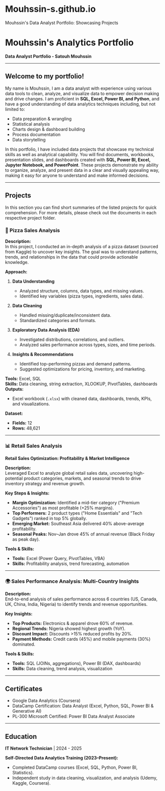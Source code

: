 # Mouhssin-s.github.io
Mouhssin's Data Analyst Portfolio: Showcasing Projects
# Mouhssin's Analytics Portfolio  
**Data Analyst Portfolio - Satouh Mouhssin**  

---

## Welcome to my portfolio!  

My name is Mouhssin, I am a data analyst with experience using various data tools to clean, analyze, and visualize data to empower decision making and drive changes. I am proficient in **SQL, Excel, Power BI, and Python**, and have a good understanding of data analytics techniques including, but not limited to:  

- Data preparation & wrangling  
- Statistical analysis  
- Charts design & dashboard building  
- Process documentation  
- Data storytelling  

In this portfolio, I have included data projects that showcase my technical skills as well as analytical capability. You will find documents, workbooks, presentation slides, and dashboards created with **SQL, Power BI, Excel, Jupyter Notebook, and PowerPoint**. These projects demonstrate my ability to organize, analyze, and present data in a clear and visually appealing way, making it easy for anyone to understand and make informed decisions.  

---

## Projects  

In this section you can find short summaries of the listed projects for quick comprehension. For more details, please check out the documents in each respective project folder.  

### 🍕 Pizza Sales Analysis  

**Description:**  
In this project, I conducted an in-depth analysis of a pizza dataset (sourced from Kaggle) to uncover key insights. The goal was to understand patterns, trends, and relationships in the data that could provide actionable knowledge.  

**Approach:**  
1. **Data Understanding**  
   - Analyzed structure, columns, data types, and missing values.  
   - Identified key variables (pizza types, ingredients, sales data).  

2. **Data Cleaning**  
   - Handled missing/duplicate/inconsistent data.  
   - Standardized categories and formats.  

3. **Exploratory Data Analysis (EDA)**  
   - Investigated distributions, correlations, and outliers.  
   - Analyzed sales performance across types, sizes, and time periods.  

4. **Insights & Recommendations**  
   - Identified top-performing pizzas and demand patterns.  
   - Suggested optimizations for pricing, inventory, and marketing.  

**Tools:** Excel, SQL  
**Skills:** Data cleaning, string extraction, XLOOKUP, PivotTables, dashboards  
**Outputs:**  
- Excel workbook (`.xlsx`) with cleaned data, dashboards, trends, KPIs, and visualizations.  

**Dataset:**  
- **Fields:** 12  
- **Rows:** 48,621  

---

### 📊 Retail Sales Analysis  
**Retail Sales Optimization: Profitability & Market Intelligence**  

**Description:**  
Leveraged Excel to analyze global retail sales data, uncovering high-potential product categories, markets, and seasonal trends to drive inventory strategy and revenue growth.  

**Key Steps & Insights:**  
- **Margin Optimization:** Identified a mid-tier category ("Premium Accessories") as most profitable (+25% margins).  
- **Top Performers:** 2 product types ("Home Essentials" and "Tech Gadgets") ranked in top 5% globally.  
- **Emerging Market:** Southeast Asia delivered 40% above-average profitability.  
- **Seasonal Peaks:** Nov–Jan drove 45% of annual revenue (Black Friday as peak day).  

**Tools & Skills:**  
- **Tools:** Excel (Power Query, PivotTables, VBA)  
- **Skills:** Profitability analysis, trend forecasting, automation  

---

### 🌍 Sales Performance Analysis: Multi-Country Insights  

**Description:**  
End-to-end analysis of sales performance across 6 countries (US, Canada, UK, China, India, Nigeria) to identify trends and revenue opportunities.  

**Key Insights:**  
- **Top Products:** Electronics & apparel drove 60% of revenue.  
- **Regional Trends:** Nigeria showed highest growth (YoY).  
- **Discount Impact:** Discounts >15% reduced profits by 20%.  
- **Payment Methods:** Credit cards (45%) and mobile payments (30%) dominated.  

**Tools & Skills:**  
- **Tools:** SQL (JOINs, aggregations), Power BI (DAX, dashboards)  
- **Skills:** Data cleaning, trend analysis, visualization  

---

## Certificates  
- Google Data Analytics (Coursera)  
- DataCamp Certification: Data Analyst (Excel, Python, SQL, Power BI & Generative AI)  
- PL-300 Microsoft Certified: Power BI Data Analyst Associate  

---

## Education  
**IT Network Technician** | 2024 - 2025  

**Self-Directed Data Analytics Training (2023–Present):**  
- Completed DataCamp courses (Excel, SQL, Python, Power BI, Statistics).  
- Independent study in data cleaning, visualization, and analysis (Udemy, Kaggle, Coursera).  
